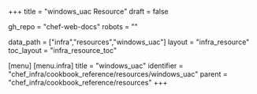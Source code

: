 +++
title = "windows_uac Resource"
draft = false

gh_repo = "chef-web-docs"
robots = ""

data_path = ["infra","resources","windows_uac"]
layout = "infra_resource"
toc_layout = "infra_resource_toc"


[menu]
  [menu.infra]
    title = "windows_uac"
    identifier = "chef_infra/cookbook_reference/resources/windows_uac"
    parent = "chef_infra/cookbook_reference/resources"
+++

<!-- The contents of this page are automatically generated from the windows_uac.yaml file in the data directory. -->
<!-- To suggest a change, edit the https://github.com/chef/chef/blob/master/lib/chef/resource/windows_uac.rb file
      and submit a pull request to the https://github.com/chef/chef repository. -->
